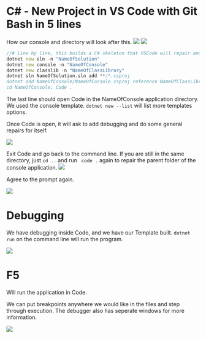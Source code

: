 # C# - New Project in VS Code with Git Bash in 5 lines
How our console and directory will look after this. 
![](https://i.imgur.com/KLc9Yp3.png) ![](https://i.imgur.com/2vpX7f0.png)




```d
//# Line by line, this builds a C# skeleton that VSCode will repair and give us a basic console and debugger. Credit to @IAmTimCorey 
dotnet new sln -n "NameOfSolution"
dotnet new console -n "NameOfConsole"
dotnet new classlib -n "NameOfClassLibrary"
dotnet sln NameOfSolution.sln add **/*.csproj
dotnet add NameOfConsole/NameOfConsole.csproj reference NameOfClassLibrary/NameOfClassLibrary.csproj
cd NameOfConsole; Code .
```

The last line should open Code in the NameOfConsole application directory. We used the console template. ``dotnet new --list`` will list more templates options.

Once Code is open, it will ask to add debugging and do some general repairs for itself. 

![](https://i.imgur.com/fEZvlgT.png)

Exit Code and go back to the command line. If you are still in the same directory, just ``cd ..`` and run `` code .`` again to repair the parent folder of the console application. 
![](https://i.imgur.com/6nb9gcE.png)

Agree to the prompt again.

![](https://i.imgur.com/cPaSEL0.png)

# Debugging

We have debugging inside Code, and we have our Template built.  ``dotnet run`` on the command line will run the program.

![](https://i.imgur.com/38BY2KD.png)

# F5 
Will run the application in Code. 

We can put breakpoints anywhere we would like in the files and step through execution. The debugger also has seperate windows for more information.

![](https://i.imgur.com/WkF28Az.png)

